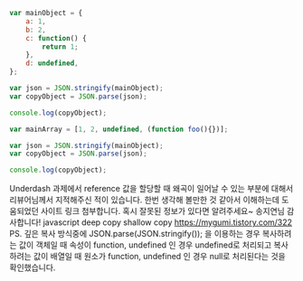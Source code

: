 ```js
var mainObject = {
    a: 1,
    b: 2,
    c: function() {
        return 1;
    },
    d: undefined,
};

var json = JSON.stringify(mainObject);
var copyObject = JSON.parse(json);

console.log(copyObject);

var mainArray = [1, 2, undefined, (function foo(){})];

var json = JSON.stringify(mainObject);
var copyObject = JSON.parse(json);

console.log(copyObject);
```

Underdash 과제에서 reference 값을 할당할 때 왜곡이 일어날 수 있는 부분에 대해서
리뷰어님께서 지적해주신 적이 있습니다.
한번 생각해 볼만한 것 같아서 이해하는데 도움되었던 사이트 링크 첨부합니다.
혹시 잘못된 정보가 있다면 알려주세요~
송지연님 감사합니다!
javascript deep copy shallow copy
https://mygumi.tistory.com/322
PS. 깊은 복사 방식중에 JSON.parse(JSON.stringify()); 을 이용하는 경우
복사하려는 값이 객체일 때 속성이 function, undefined 인 경우 undefined로 처리되고
복사하려는 값이 배열일 때 원소가 function, undefined 인 경우 null로 처리된다는 것을 확인했습니다.